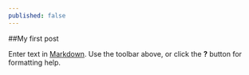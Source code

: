 ```yaml
---
published: false
---
```

##My first post

Enter text in [Markdown](http://daringfireball.net/projects/markdown/). Use the toolbar above, or click the **?** button for formatting help.
